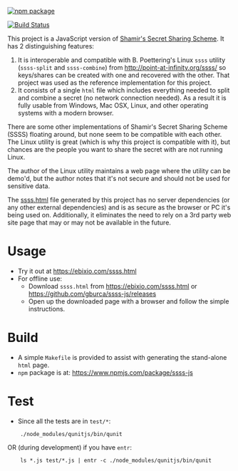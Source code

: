 [![npm package](https://nodei.co/npm/ssss-js.png?downloads=true&downloadRank=true&stars=true)](https://nodei.co/npm/ssss-js/)

[![Build Status](https://travis-ci.org/gburca/ssss-js.svg?branch=master)](https://travis-ci.org/gburca/ssss-js)


This project is a JavaScript version of [Shamir's Secret Sharing
Scheme](https://en.wikipedia.org/wiki/Shamir%27s_Secret_Sharing). It has 2
distinguishing features:

1. It is interoperable and compatible with B. Poettering's Linux `ssss` utility
   (`ssss-split` and `ssss-combine`) from http://point-at-infinity.org/ssss/ so
   keys/shares can be created with one and recovered with the other. That
   project was used as the reference implementation for this project.
2. It consists of a single `html` file which includes everything needed to
   split and combine a secret (no network connection needed). As a result it is
   fully usable from Windows, Mac OSX, Linux, and other operating systems with
   a modern browser.

There are some other implementations of Shamir's Secret Sharing Scheme (SSSS)
floating around, but none seem to be compatible with each other. The Linux
utility is great (which is why this project is compatible with it), but chances
are the people you want to share the secret with are not running Linux.

The author of the Linux utility maintains a web page where the utility can be
demo'd, but the author notes that it's not secure and should not be used for
sensitive data.

The [ssss.html](https://ebixio.com/ssss.html) file generated by this project
has no server dependencies (or any other external dependencies) and is as
secure as the browser or PC it's being used on. Additionally, it eliminates the
need to rely on a 3rd party web site page that may or may not be available in
the future.

Usage
=====
- Try it out at https://ebixio.com/ssss.html
- For offline use:
  - Download `ssss.html` from https://ebixio.com/ssss.html or https://github.com/gburca/ssss-js/releases
  - Open up the downloaded page with a browser and follow the simple instructions.

Build
=====
- A simple `Makefile` is provided to assist with generating the stand-alone
  `html` page.
- `npm` package is at: https://www.npmjs.com/package/ssss-js

Test
====
- Since all the tests are in `test/*`:
```
    ./node_modules/qunitjs/bin/qunit
```
OR (during development) if you have `entr`:
```
    ls *.js test/*.js | entr -c ./node_modules/qunitjs/bin/qunit
```
